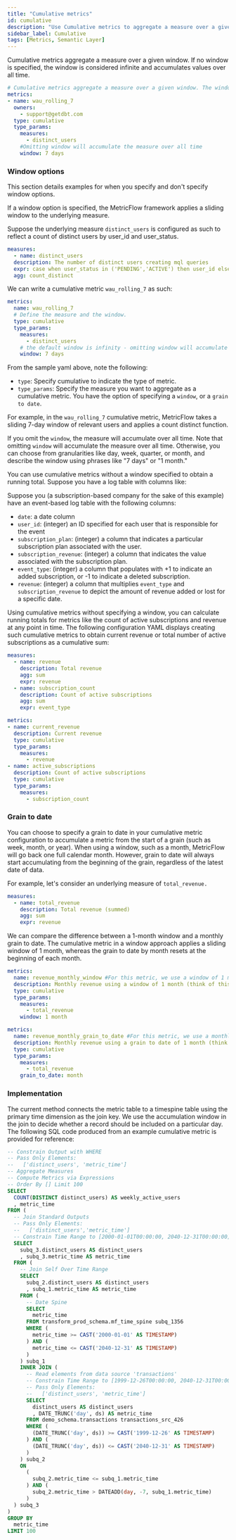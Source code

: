 ```yaml
---
title: "Cumulative metrics"
id: cumulative
description: "Use Cumulative metrics to aggregate a measure over a given window."
sidebar_label: Cumulative
tags: [Metrics, Semantic Layer]
---
```


Cumulative metrics aggregate a measure over a given window. If no window is specified, the window is considered infinite and accumulates values over all time.

```yaml
# Cumulative metrics aggregate a measure over a given window. The window is considered infinite if no window parameter is passed (accumulate the measure over all time)
metrics:
- name: wau_rolling_7
  owners:
    - support@getdbt.com
  type: cumulative
  type_params:
    measures:
      - distinct_users
    #Omitting window will accumulate the measure over all time
    window: 7 days
```

### Window options

This section details examples for when you specify and don't specify window options.

<Tabs>

<TabItem value="specified" label="Example of window specified">

If a window option is specified, the MetricFlow framework applies a sliding window to the underlying measure. 

Suppose the underlying measure `distinct_users` is configured as such to reflect a count of distinct users by user_id and user_status. 

```yaml
measures:
  - name: distinct_users
  description: The number of distinct users creating mql queries
  expr: case when user_status in ('PENDING','ACTIVE') then user_id else null end
  agg: count_distinct
```

We can write a cumulative metric `wau_rolling_7` as such: 

``` yaml
metrics: 
  name: wau_rolling_7
  # Define the measure and the window.
  type: cumulative
  type_params:
    measures:
      - distinct_users
    # the default window is infinity - omitting window will accumulate the measure over all time
    window: 7 days
```

From the sample yaml above, note the following: 

* `type`: Specify cumulative to indicate the type of metric. 
* `type_params`: Specify the measure you want to aggregate as a cumulative metric. You have the option of specifying a `window`, or a `grain to date`.  

For example, in the `wau_rolling_7` cumulative metric, MetricFlow takes a sliding 7-day window of relevant users and applies a count distinct function.

If you omit the `window`, the measure will accumulate over all time. Note that omitting `window` will accumulate the measure over all time. Otherwise, you can choose from granularities like day, week, quarter, or month, and describe the window using phrases like "7 days" or "1 month."

</TabItem>

<TabItem value="notspecified" label="Example of window not specified">

You can use cumulative metrics without a window specified to obtain a running total. Suppose you have a log table with columns like:

Suppose you (a subscription-based company for the sake of this example) have an event-based log table with the following columns: 

* `date`: a date column 
* `user_id`: (integer) an ID specified for each user that is responsible for the event 
* `subscription_plan`: (integer) a column that indicates a particular subscription plan associated with the user. 
* `subscription_revenue`: (integer) a column that indicates the value associated with the subscription plan.  
* `event_type`: (integer) a column that populates with +1 to indicate an added subscription, or -1 to indicate a deleted subscription. 
* `revenue`: (integer) a column that multiplies `event_type` and `subscription_revenue` to depict the amount of revenue added or lost for a specific date. 

Using cumulative metrics without specifying a window, you can calculate running totals for metrics like the count of active subscriptions and revenue at any point in time. The following configuration YAML displays creating such cumulative metrics to obtain current revenue or total number of active subscriptions as a cumulative sum:

```yaml
measures: 
  - name: revenue 
    description: Total revenue 
    agg: sum 
    expr: revenue 
  - name: subscription_count 
    description: Count of active subscriptions 
    agg: sum 
    expr: event_type

metrics: 
- name: current_revenue
  description: Current revenue 
  type: cumulative 
  type_params: 
    measures: 
      - revenue
- name: active_subscriptions 
  description: Count of active subscriptions 
  type: cumulative 
  type_params: 
    measures: 
      - subscription_count
```

</TabItem>

</Tabs>

### Grain to date 

You can choose to specify a grain to date in your cumulative metric configuration to accumulate a metric from the start of a grain (such as week, month, or year). When using a window, such as a month, MetricFlow will go back one full calendar month. However, grain to date will always start accumulating from the beginning of the grain, regardless of the latest date of data.

For example, let's consider an underlying measure of `total_revenue.`

```yaml
measures: 
  - name: total_revenue 
    description: Total revenue (summed) 
    agg: sum 
    expr: revenue 
```

We can compare the difference between a 1-month window and a monthly grain to date. The cumulative metric in a window approach applies a sliding window of 1 month, whereas the grain to date by month resets at the beginning of each month.

```yaml
metrics: 
  name: revenue_monthly_window #For this metric, we use a window of 1 month 
  description: Monthly revenue using a window of 1 month (think of this as a sliding window of 30 days)
  type: cumulative 
  type_params: 
    measures: 
      - total_revenue 
    window: 1 month 
```

```yaml
metrics: 
  name: revenue_monthly_grain_to_date #For this metric, we use a monthly grain to date 
  description: Monthly revenue using a grain to date of 1 month (think of this as a monthly resetting point) 
  type: cumulative 
  type_params: 
    measures: 
      - total_revenue 
    grain_to_date: month 
```

### Implementation

The current method connects the metric table to a timespine table using the primary time dimension as the join key. We use the accumulation window in the join to decide whether a record should be included on a particular day. The following SQL code produced from an example cumulative metric is provided for reference:

``` sql
-- Constrain Output with WHERE
-- Pass Only Elements:
--   ['distinct_users', 'metric_time']
-- Aggregate Measures
-- Compute Metrics via Expressions
-- Order By [] Limit 100
SELECT
  COUNT(DISTINCT distinct_users) AS weekly_active_users
  , metric_time
FROM (
  -- Join Standard Outputs
  -- Pass Only Elements:
  --   ['distinct_users','metric_time']
  -- Constrain Time Range to [2000-01-01T00:00:00, 2040-12-31T00:00:00]
  SELECT
    subq_3.distinct_users AS distinct_users
    , subq_3.metric_time AS metric_time
  FROM (
    -- Join Self Over Time Range
    SELECT
      subq_2.distinct_users AS distinct_users
      , subq_1.metric_time AS metric_time
    FROM (
      -- Date Spine
      SELECT
        metric_time
      FROM transform_prod_schema.mf_time_spine subq_1356
      WHERE (
        metric_time >= CAST('2000-01-01' AS TIMESTAMP)
      ) AND (
        metric_time <= CAST('2040-12-31' AS TIMESTAMP)
      )
    ) subq_1
    INNER JOIN (
      -- Read elements from data source 'transactions'
      -- Constrain Time Range to [1999-12-26T00:00:00, 2040-12-31T00:00:00]
      -- Pass Only Elements:
      --   ['distinct_users', 'metric_time']
      SELECT
        distinct_users AS distinct_users
        , DATE_TRUNC('day', ds) AS metric_time
      FROM demo_schema.transactions transactions_src_426
      WHERE (
        (DATE_TRUNC('day', ds)) >= CAST('1999-12-26' AS TIMESTAMP)
      ) AND (
        (DATE_TRUNC('day', ds)) <= CAST('2040-12-31' AS TIMESTAMP)
      )
    ) subq_2
    ON
      (
        subq_2.metric_time <= subq_1.metric_time
      ) AND (
        subq_2.metric_time > DATEADD(day, -7, subq_1.metric_time)
      )
  ) subq_3
)
GROUP BY
  metric_time
LIMIT 100
```
